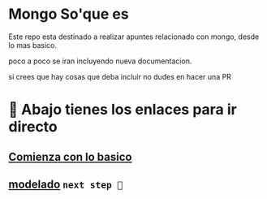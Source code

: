 # Mongo So'que es

Este repo esta destinado a realizar apuntes relacionado con mongo, desde lo mas basico.

poco a poco se iran incluyendo nueva documentacion.

si crees que hay cosas que deba incluir no dudes en hacer una PR

# 👀 Abajo tienes los enlaces para ir directo

## [Comienza con lo basico](/docs/basics/mongoDB.md)


## [modelado]() `next step 👣`

